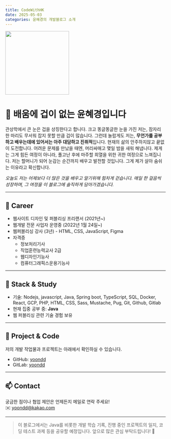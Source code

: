 ```yaml
---
title: CodeWithHK
date: 2025-05-03
categories: 윤혜경의 개발블로그 소개
---
```


<img src="https://i.imgur.com/QXuj0ht.png" width="200" />

# 👋 배움에 겁이 없는 윤혜경입니다

관상학에서 큰 눈은 겁을 상징한다고 합니다.
크고 똥글똥글한 눈을 가진 저는, 잠자리 한 마리도 무서워 잡지 못할 만큼 겁이 많습니다.
그런데 놀랍게도 저는, **무언가를 공부하고 배우는데에 있어서는 아주 대담하고 진취적**입니다.
현재의 삶의 안주하지않고 끝없이 도전합니다. 
어려운 문제를 만났을 때엔, 머리싸매고 몇일 밤을 새워 해냅니다. 
제게는 그게 힘든 여정이 아니라, 풀고난 후에 마주할 희열을 위한 귀한 여정으로 느껴집니다.
저는 할머니가 되어 눈감는 순간까지 배우고 발전할 것입니다.
그게 제가 살아 숨쉬는 이유라고 확신합니다.

*오늘도 저는 어제보다 더 많은 것을 배우고 알기위해 힘차게 걷습니다.
매일 한 걸음씩 성장하며, 그 여정을 이 블로그에 솔직하게 담아가겠습니다.*

---

## 💼 Career

- 웹사이트 디자인 및 퍼블리싱 프리랜서 (2021년~)
- 웹개발 전문 사업자 운영중 (2022년 1월 24일~)
- 웹퍼블리싱 강사 (3년)  - HTML, CSS, JavaScript, Figma
- 자격증  
  - 정보처리기사  
  - 직업훈련능력교사 2급  
  - 웹디자인기능사  
  - 컴퓨터그래픽스운용기능사  

---

## 🔧 Stack & Study

- 기술: Nodejs, javascript, Java, Spring boot, TypeScript, SQL, Docker, React, GCP, PHP, HTML, CSS, Sass, Mustache, Pug, Git, Github, Gitlab
- 현재 집중 공부 중: **Java**  
- 웹 퍼블리싱 관련 기술 경험 보유

---

## 📂 Project & Code

저의 개발 작업물과 프로젝트는 아래에서 확인하실 수 있습니다.

- GitHub: [yoondd](https://github.com/yoondd)  
- GitLab: [yoondd](https://gitlab.com/yoondd)  

---

## 📫 Contact

궁금한 점이나 협업 제안은 언제든지 메일로 연락 주세요!  
✉️ yoondd@kakao.com

---

> 이 블로그에서는 Java를 비롯한 개발 학습 기록, 진행 중인 프로젝트의 일지, 코딩 테스트 과제 등을 공유할 예정입니다.  앞으로 많은 관심 부탁드립니다! 🙏
